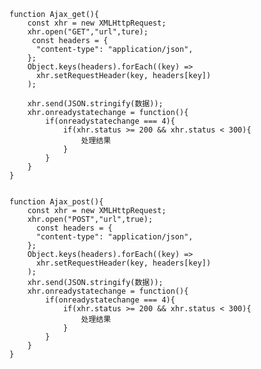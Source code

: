     function Ajax_get(){
        const xhr = new XMLHttpRequest;
        xhr.open("GET","url",ture);
         const headers = {
          "content-type": "application/json",
        };
        Object.keys(headers).forEach((key) =>
          xhr.setRequestHeader(key, headers[key])
        );

        xhr.send(JSON.stringify(数据));
        xhr.onreadystatechange = function(){
            if(onreadystatechange === 4){
                if(xhr.status >= 200 && xhr.status < 300){
                    处理结果
                }
            }
        }
    }


    function Ajax_post(){
        const xhr = new XMLHttpRequest;
        xhr.open("POST","url",true);
          const headers = {
          "content-type": "application/json",
        };
        Object.keys(headers).forEach((key) =>
          xhr.setRequestHeader(key, headers[key])
        );
        xhr.send(JSON.stringify(数据));
        xhr.onreadystatechange = function(){
            if(onreadystatechange === 4){
                if(xhr.status >= 200 && xhr.status < 300){
                    处理结果
                }
            }
        }
    }
